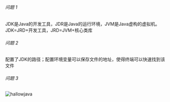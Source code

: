 ##### 
###### 问题 1 
JDK是Java的开发工具，JDR是Java的运行环境，JVM是Java虚构的虚拟机。JDK=JRD+开发工具，JRD=JVM+核心类库
###### 问题 2 
配置了JDK的路径；配置环境变量可以保存文件的地址，使得终端可以快速找到该文件
###### 问题 3  

![hallowjava](https://github.com/user-attachments/assets/de0c0eab-d3aa-41bb-8d0c-667fb19b4f6d)


